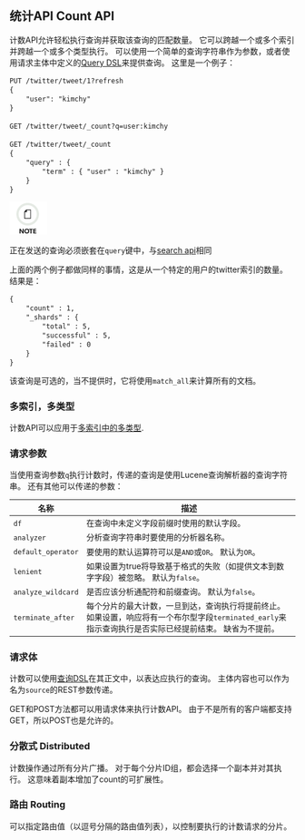 ## 统计API Count API

计数API允许轻松执行查询并获取该查询的匹配数量。 它可以跨越一个或多个索引并跨越一个或多个类型执行。 可以使用一个简单的查询字符串作为参数，或者使用请求主体中定义的[Query DSL](query-dsl.html)来提供查询。 这里是一个例子：
    
    
    PUT /twitter/tweet/1?refresh
    {
        "user": "kimchy"
    }
    
    GET /twitter/tweet/_count?q=user:kimchy
    
    GET /twitter/tweet/_count
    {
        "query" : {
            "term" : { "user" : "kimchy" }
        }
    }

![Note](/images/icons/note.png)

正在发送的查询必须嵌套在`query`键中，与[search api](search-search.html)相同

上面的两个例子都做同样的事情，这是从一个特定的用户的twitter索引的数量。 结果是：    
    
    {
        "count" : 1,
        "_shards" : {
            "total" : 5,
            "successful" : 5,
            "failed" : 0
        }
    }

该查询是可选的，当不提供时，它将使用`match_all`来计算所有的文档。

### 多索引，多类型 

计数API可以应用于[多索引中的多类型](search-search.html#search-multi-index-type).

### 请求参数

当使用查询参数`q`执行计数时，传递的查询是使用Lucene查询解析器的查询字符串。 还有其他可以传递的参数：

名称 | 描述  
---|---    
`df`| 在查询中未定义字段前缀时使用的默认字段。   
`analyzer`| 分析查询字符串时要使用的分析器名称。 
`default_operator`| 要使用的默认运算符可以是`AND`或`OR`。 默认为`OR`。
`lenient`| 如果设置为true将导致基于格式的失败（如提供文本到数字字段）被忽略。 默认为`false`。
`analyze_wildcard`| 是否应该分析通配符和前缀查询。 默认为`false`。    
`terminate_after`| 每个分片的最大计数，一旦到达，查询执行将提前终止。 如果设置，响应将有一个布尔型字段`terminated_early`来指示查询执行是否实际已经提前结束。 缺省为不提前。  
  
### 请求体

计数可以使用[查询DSL](query-dsl.html)在其正文中，以表达应执行的查询。 主体内容也可以作为名为`source`的REST参数传递。

GET和POST方法都可以用请求体来执行计数API。 由于不是所有的客户端都支持GET，所以POST也是允许的。

### 分散式 Distributed
计数操作通过所有分片广播。 对于每个分片ID组，都会选择一个副本并对其执行。 这意味着副本增加了count的可扩展性。


### 路由 Routing

可以指定路由值（以逗号分隔的路由值列表），以控制要执行的计数请求的分片。
